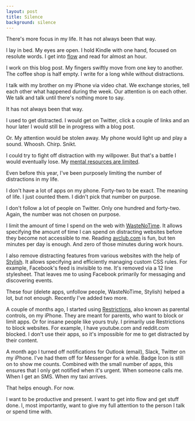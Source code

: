 ```yaml
---
layout: post
title: Silence
background: silence
---
```


There's more focus in my life. It has not always been that way.

I lay in bed. My eyes are open. I hold Kindle with one hand, focused on resolute words. I get into [flow](https://en.wikipedia.org/wiki/Flow_(psychology)) and read for almost an hour.

I work on this blog post. My fingers swiftly move from one key to another. The coffee shop is half empty. I write for a long while without distractions.

I talk with my brother on my iPhone via video chat. We exchange stories, tell each other what happened during the week. Our attention is on each other. We talk and talk until there's nothing more to say.

It has not always been that way.

I used to get distracted. I would get on Twitter, click a couple of links and an hour later I would still be in progress with a blog post.

Or. My attention would be stolen away. My phone would light up and play a sound. Whoosh. Chirp. Snikt.

I could try to fight off distraction with my willpower. But that's a battle I would eventually lose. My [mental resources are limited](https://en.wikipedia.org/wiki/Ego_depletion).

Even before this year, I've been purposely limiting the number of distractions in my life.

I don't have a lot of apps on my phone. Forty-two to be exact. The meaning of life. I just counted them. I didn't pick that number on purpose.

I don't follow a lot of people on Twitter. Only one hundred and forty-two. Again, the number was not chosen on purpose.

I limit the amount of time I spend on the web with [WasteNoTime](http://www.bumblebeesystems.com/wastenotime/). It allows specifying the amount of time I can spend on distracting websites before they become not accessible to me. Reading [avclub.com](http://www.avclub.com) is fun, but ten minutes per day is enough. And zero of those minutes during work hours.

I also remove distracting features from various websites with the help of [Stylish](https://safari-extensions.apple.com/details/?id=com.sobolev.stylish-5555L95H45). It allows specifying and efficiently managing custom CSS rules. For example, Facebook's feed is invisible to me. It's removed via a 12 line stylesheet. That leaves me to using Facebook primarily for messaging and discovering events.

These four (delete apps, unfollow people, WasteNoTime, Stylish) helped a lot, but not enough. Recently I've added two more.

A couple of months ago, I started using [Restrictions](https://support.apple.com/en-us/HT201304), also known as parental controls, on my iPhone. They are meant for parents, who want to block or limit apps. Or for insane people like yours truly. I primarily use Restrictions to block websites. For example, I have youtube.com and reddit.com blocked. I don't use their apps, so it's impossible for me to get distracted by their content.

A month ago I turned off notifications for Outlook (email), Slack, Twitter on my iPhone. I've had them off for Messenger for a while. Badge Icon is still on to show me counts. Combined with the small number of apps, this ensures that I only get notified when it's urgent. When someone calls me. When I get an SMS. When my taxi arrives.

That helps enough. For now.

I want to be productive and present. I want to get into flow and get stuff done. I, most importantly, want to give my full attention to the person I talk or spend time with.
